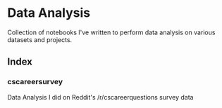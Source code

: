 # Data Analysis
Collection of notebooks I've written to perform data analysis on various datasets and projects.

## Index

### cscareersurvey
Data Analysis I did on Reddit's /r/cscareerquestions survey data
